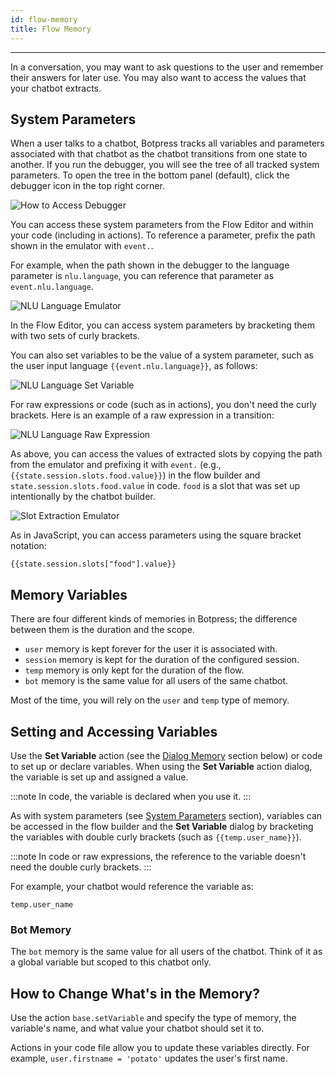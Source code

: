 ```yaml
---
id: flow-memory
title: Flow Memory
---
```


--------------------

In a conversation, you may want to ask questions to the user and remember their answers for later use. You may also want to access the values that your chatbot extracts.

## System Parameters

When a user talks to a chatbot, Botpress tracks all variables and parameters associated with that chatbot as the chatbot transitions from one state to another. If you run the debugger, you will see the tree of all tracked system parameters. To open the tree in the bottom panel (default), click the debugger icon in the top right corner.

![How to Access Debugger](/assets/access-debugger.png)

You can access these system parameters from the Flow Editor and within your code (including in actions). To reference a parameter, prefix the path shown in the emulator with `event.`.

For example, when the path shown in the debugger to the language parameter is `nlu.language`, you can reference that parameter as `event.nlu.language`.

![NLU Language Emulator](/assets/nlu-emulator.png)

In the Flow Editor, you can access system parameters by bracketing them with two sets of curly brackets.

You can also set variables to be the value of a system parameter, such as the user input language `{{event.nlu.language}}`, as follows:

![NLU Language Set Variable](/assets/nlu-variable.png)

For raw expressions or code (such as in actions), you don't need the curly brackets. Here is an example of a raw expression in a transition:

![NLU Language Raw Expression](/assets/nlu-raw-expression.png)

As above, you can access the values of extracted slots by copying the path from the emulator and prefixing it with `event.` (e.g., `{{state.session.slots.food.value}}`) in the flow builder and `state.session.slots.food.value` in code. `food` is a slot that was set up intentionally by the chatbot builder.

![Slot Extraction Emulator](/assets/slot-extraction-emulator.png)

As in JavaScript, you can access parameters using the square bracket notation:

`{{state.session.slots["food"].value}}`

## Memory Variables

There are four different kinds of memories in Botpress; the difference between them is the duration and the scope.

- `user` memory is kept forever for the user it is associated with.
- `session` memory is kept for the duration of the configured session.
- `temp` memory is only kept for the duration of the flow.
- `bot` memory is the same value for all users of the same chatbot.

Most of the time, you will rely on the `user` and `temp` type of memory.

## Setting and Accessing Variables

Use the **Set Variable** action (see the [Dialog Memory](#dialog-memory) section below) or code to set up or declare variables. When using the **Set Variable** action dialog, the variable is set up and assigned a value.

:::note
In code, the variable is declared when you use it.
:::

As with system parameters (see [System Parameters](#system-parameter) section), variables can be accessed in the flow builder and the **Set Variable** dialog by bracketing the variables with double curly brackets (such as `{{temp.user_name}}`). 

:::note
In code or raw expressions, the reference to the variable doesn't need the double curly brackets.
:::

For example, your chatbot would reference the variable as:

`temp.user_name`

### Bot Memory

The `bot` memory is the same value for all users of the chatbot. Think of it as a global variable but scoped to this chatbot only.

## How to Change What's in the Memory?

Use the action `base.setVariable` and specify the type of memory, the variable's name, and what value your chatbot should set it to.

Actions in your code file allow you to update these variables directly. For example, `user.firstname = 'potato'` updates the user's first name.
